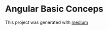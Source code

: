 # Angular Basic Conceps

This project was generated with [medium](https://medium.com/@fernandoevangelista_28291/consumindo-api-rest-com-httpclient-no-angular-8-62c5d733ffb6)


